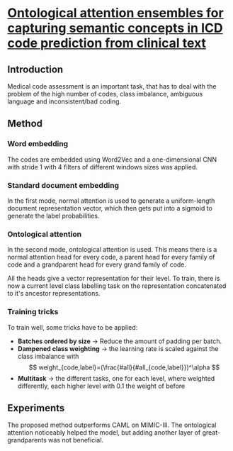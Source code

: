 # [Ontological attention ensembles for capturing semantic concepts in ICD code prediction from clinical text](https://www.aclweb.org/anthology/D19-6220.pdf)
## Introduction
Medical code assessment is an important task, that has to deal with the problem of the high number of codes, class imbalance, ambiguous language and inconsistent/bad coding.
## Method
### Word embedding
The codes are embedded using Word2Vec and a one-dimensional CNN with stride 1 with 4 filters of different windows sizes was applied.
### Standard document embedding
In the first mode, normal attention is used to generate a uniform-length document representation vector, which then gets put into a sigmoid to generate the label probabilities.
### Ontological attention
In the second mode, ontological attention is used. This means there is a normal attention head for every code, a parent head for every family of code and a grandparent head for every grand family of code.

All the heads give a vector representation for their level. To train, there is now a current level class labelling task on the representation concatenated to it's ancestor representations.
### Training tricks
To train well, some tricks have to be applied:
- **Batches ordered by size** &rightarrow; Reduce the amount of padding per batch.
- **Dampened class weighting** &rightarrow; the learning rate is scaled against the class imbalance with
$$ weight_{code,label}=(\frac{#all}{#all_{code,label}})^\alpha $$
- **Multitask** &rightarrow; the different tasks, one for each level, where weighted differently, each higher level with 0.1 the weight of before
## Experiments
The proposed method outperforms CAML on MIMIC-III. The ontological attention noticeably helped the model, but adding another layer of great-grandparents was not beneficial.